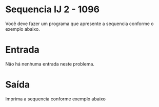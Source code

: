 # Sequencia IJ 2 - 1096

Você deve fazer um programa que apresente a sequencia conforme o exemplo abaixo.

# Entrada
Não há nenhuma entrada neste problema.

# Saída
Imprima a sequencia conforme exemplo abaixo